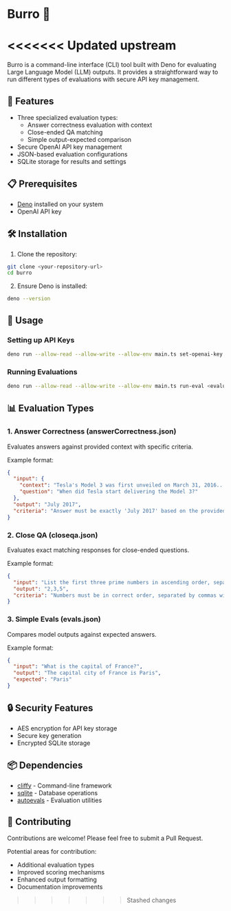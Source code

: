 # Burro 🫏
<<<<<<< Updated upstream
=======

Burro is a command-line interface (CLI) tool built with Deno for evaluating Large Language Model (LLM) outputs. It provides a straightforward way to run different types of evaluations with secure API key management.

## 🚀 Features

- Three specialized evaluation types:
  - Answer correctness evaluation with context
  - Close-ended QA matching
  - Simple output-expected comparison
- Secure OpenAI API key management
- JSON-based evaluation configurations
- SQLite storage for results and settings

## 📋 Prerequisites

- [Deno](https://deno.land/) installed on your system
- OpenAI API key

## 🛠️ Installation

1. Clone the repository:
```bash
git clone <your-repository-url>
cd burro
```

2. Ensure Deno is installed:
```bash
deno --version
```

## 🔧 Usage

### Setting up API Keys

```bash
deno run --allow-read --allow-write --allow-env main.ts set-openai-key
```

### Running Evaluations

```bash
deno run --allow-read --allow-write --allow-env main.ts run-eval <evaluation-file>
```

## 📊 Evaluation Types

### 1. Answer Correctness (answerCorrectness.json)
Evaluates answers against provided context with specific criteria.

Example format:
```json
{
  "input": {
    "context": "Tesla's Model 3 was first unveiled on March 31, 2016...",
    "question": "When did Tesla start delivering the Model 3?"
  },
  "output": "July 2017",
  "criteria": "Answer must be exactly 'July 2017' based on the provided context"
}
```

### 2. Close QA (closeqa.json)
Evaluates exact matching responses for close-ended questions.

Example format:
```json
{
  "input": "List the first three prime numbers in ascending order, separated by commas.",
  "output": "2,3,5",
  "criteria": "Numbers must be in correct order, separated by commas with no spaces"
}
```

### 3. Simple Evals (evals.json)
Compares model outputs against expected answers.

Example format:
```json
{
  "input": "What is the capital of France?",
  "output": "The capital city of France is Paris",
  "expected": "Paris"
}
```


## 🔒 Security Features

- AES encryption for API key storage
- Secure key generation
- Encrypted SQLite storage

## 📦 Dependencies

- [cliffy](https://deno.land/x/cliffy) - Command-line framework
- [sqlite](https://deno.land/x/sqlite) - Database operations
- [autoevals](https://deno.land/x/autoevals) - Evaluation utilities

## 🤝 Contributing

Contributions are welcome! Please feel free to submit a Pull Request.

Potential areas for contribution:
- Additional evaluation types
- Improved scoring mechanisms
- Enhanced output formatting
- Documentation improvements
>>>>>>> Stashed changes
